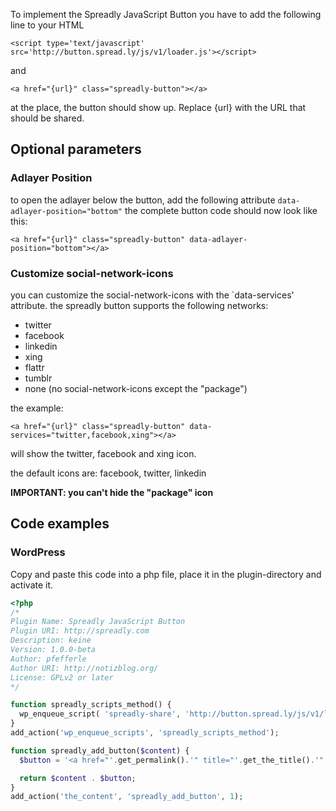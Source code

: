 To implement the Spreadly JavaScript Button you have to add the following line to your HTML <head>

`<script type='text/javascript' src='http://button.spread.ly/js/v1/loader.js'></script>`

and

`<a href="{url}" class="spreadly-button"></a>`

at the place, the button should show up. Replace {url} with the URL that should be shared.

## Optional parameters ##

### Adlayer Position ###

to open the adlayer below the button, add the following attribute `data-adlayer-position="bottom"` the complete button code should now look like this:

`<a href="{url}" class="spreadly-button" data-adlayer-position="bottom"></a>`

### Customize social-network-icons ###

you can customize the social-network-icons with the `data-services' attribute. the spreadly button supports the following networks:

* twitter
* facebook
* linkedin
* xing
* flattr
* tumblr
* none (no social-network-icons except the "package")

the example:

`<a href="{url}" class="spreadly-button" data-services="twitter,facebook,xing"></a>`

will show the twitter, facebook and xing icon.

the default icons are: facebook, twitter, linkedin

__IMPORTANT: you can't hide the "package" icon__

## Code examples

### WordPress

Copy and paste this code into a php file, place it in the plugin-directory and activate it.

```php
<?php
/*
Plugin Name: Spreadly JavaScript Button
Plugin URI: http://spreadly.com
Description: keine
Version: 1.0.0-beta
Author: pfefferle
Author URI: http://notizblog.org/
License: GPLv2 or later
*/

function spreadly_scripts_method() {
  wp_enqueue_script( 'spreadly-share', 'http://button.spread.ly/js/v1/loader.js' );
}    
add_action('wp_enqueue_scripts', 'spreadly_scripts_method');

function spreadly_add_button($content) {
  $button = '<a href="'.get_permalink().'" title="'.get_the_title().'" class="spreadly-button" data-adlayer-position="bottom" rel="share like">Like</a>';

  return $content . $button;
}
add_action('the_content', 'spreadly_add_button', 1);
```